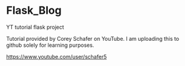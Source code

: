 # Flask_Blog
YT tutorial flask project

Tutorial provided by Corey Schafer on YouTube. I am uploading this to github solely for learning purposes.

https://www.youtube.com/user/schafer5
